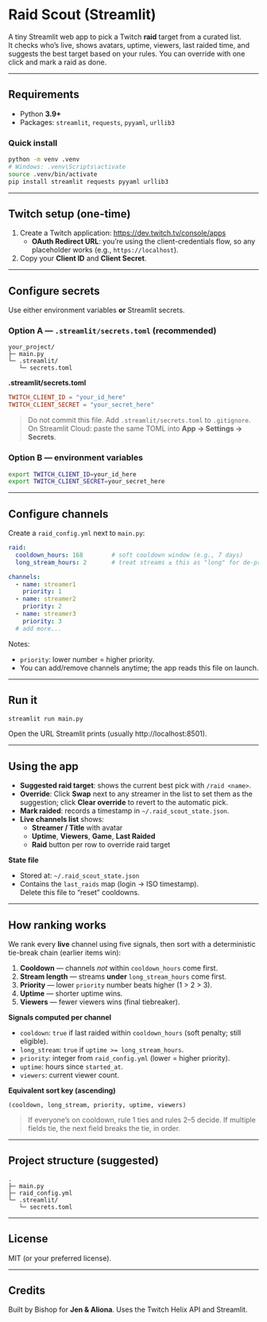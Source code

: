 # Raid Scout (Streamlit)

A tiny Streamlit web app to pick a Twitch **raid** target from a curated list.  
It checks who’s live, shows avatars, uptime, viewers, last raided time, and suggests the best target based on your rules. You can override with one click and mark a raid as done.

---
## Requirements

- Python **3.9+**
- Packages: `streamlit`, `requests`, `pyyaml`, `urllib3`

### Quick install

```bash
python -m venv .venv
# Windows: .venv\Scripts\activate
source .venv/bin/activate
pip install streamlit requests pyyaml urllib3
```

---

## Twitch setup (one-time)

1. Create a Twitch application: https://dev.twitch.tv/console/apps  
   - **OAuth Redirect URL**: you’re using the client-credentials flow, so any placeholder works (e.g., `https://localhost`).
2. Copy your **Client ID** and **Client Secret**.

---

## Configure secrets

Use either environment variables **or** Streamlit secrets.

### Option A — `.streamlit/secrets.toml` (recommended)

```
your_project/
├─ main.py
└─ .streamlit/
   └─ secrets.toml
```

**.streamlit/secrets.toml**
```toml
TWITCH_CLIENT_ID = "your_id_here"
TWITCH_CLIENT_SECRET = "your_secret_here"
```

> Do not commit this file. Add `.streamlit/secrets.toml` to `.gitignore`.  
> On Streamlit Cloud: paste the same TOML into **App → Settings → Secrets**.

### Option B — environment variables

```bash
export TWITCH_CLIENT_ID=your_id_here
export TWITCH_CLIENT_SECRET=your_secret_here
```

---

## Configure channels

Create a `raid_config.yml` next to `main.py`:

```yaml
raid:
  cooldown_hours: 168        # soft cooldown window (e.g., 7 days)
  long_stream_hours: 2       # treat streams ≥ this as "long" for de-prioritization

channels:
  - name: streamer1
    priority: 1
  - name: streamer2
    priority: 2
  - name: streamer3
    priority: 3
  # add more...
```

Notes:
- `priority`: lower number = higher priority.
- You can add/remove channels anytime; the app reads this file on launch.

---

## Run it

```bash
streamlit run main.py
```

Open the URL Streamlit prints (usually http://localhost:8501).

---

## Using the app

- **Suggested raid target**: shows the current best pick with `/raid <name>`.
- **Override**: Click **Swap** next to any streamer in the list to set them as the suggestion; click **Clear override** to revert to the automatic pick.
- **Mark raided**: records a timestamp in `~/.raid_scout_state.json`.
- **Live channels list** shows:
  - **Streamer / Title** with avatar
  - **Uptime**, **Viewers**, **Game**, **Last Raided**
  - **Raid** button per row to override raid target

**State file**
- Stored at: `~/.raid_scout_state.json`
- Contains the `last_raids` map (login → ISO timestamp).  
  Delete this file to “reset” cooldowns.

---

## How ranking works

We rank every **live** channel using five signals, then sort with a deterministic tie-break chain (earlier items win):

1. **Cooldown** — channels *not* within `cooldown_hours` come first.
2. **Stream length** — streams **under** `long_stream_hours` come first.
3. **Priority** — lower `priority` number beats higher (1 > 2 > 3).
4. **Uptime** — shorter uptime wins.
5. **Viewers** — fewer viewers wins (final tiebreaker).

**Signals computed per channel**

- `cooldown`: `true` if last raided within `cooldown_hours` (soft penalty; still eligible).
- `long_stream`: `true` if `uptime >= long_stream_hours`.
- `priority`: integer from `raid_config.yml` (lower = higher priority).
- `uptime`: hours since `started_at`.
- `viewers`: current viewer count.

**Equivalent sort key (ascending)**

```
(cooldown, long_stream, priority, uptime, viewers)
```

> If everyone’s on cooldown, rule 1 ties and rules 2–5 decide. If multiple fields tie, the next field breaks the tie, in order.

---
## Project structure (suggested)

```
.
├─ main.py
├─ raid_config.yml
└─ .streamlit/
   └─ secrets.toml
```

---

## License

MIT (or your preferred license).

---

## Credits

Built by Bishop for **Jen & Aliona**. Uses the Twitch Helix API and Streamlit.
